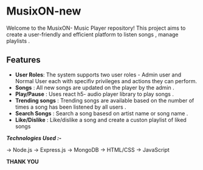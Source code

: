 # MusixON-new
  Welcome to the MusixON- Music Player  repository! This project aims to create a user-friendly and efficient platform to listen songs , manage playlists .

## Features 
- **User Roles**: The system supports two user roles - Admin user and Normal User each with specifiv privileges and actions they can perform.
- **Songs** : All new songs are updated on the player by the admin .
- **Play/Pause** : Uses react h5- audio player library to play songs .
- **Trending songs** : Trending songs are available based on the number of times a song has been listened by all users .
- **Search Songs** : Search a song basesd on artist name or song name .
- **Like/Dislike** : Like/dislike a song and create a custon playlist of liked songs

**_Technologies Used :-_**

-> Node.js
-> Express.js
-> MongoDB
-> HTML/CSS
-> JavaScript

******THANK YOU******
